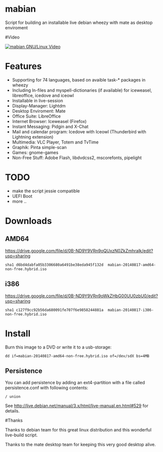 mabian
======

Script for building an installable live debian wheezy with mate as desktop enviroment 


#Video

[![mabian GNU/Linux Video](http://img.youtube.com/vi/-KrYcwrVSuI/0.jpg)](http://www.youtube.com/watch?v=-KrYcwrVSuI)

# Features

* Supporting for 74 languages, based on avaible task-* packages in wheezy
* Including ln-files and myspell-dictionaries (if available) for iceweasel, libreoffice, icedove and iceowl
* Installable in live-session
* Display-Manager: Lightdm
* Desktop Enviroment: Mate
* Office Suite: LibreOffice
* Internet Browser: Iceweasel (Firefox)
* Instant Messaging: Pidgin and X-Chat
* Mail and calendar program: Icedove with Iceowl (Thunderbird with Lightning extension)
* Multimedia: VLC Player, Totem and TvTime
* Graphik: Pinta simple-scan
* Games: gnome-games
* Non-Free Stuff: Adobe Flash, libdvdcss2, mscorefonts, pipelight


# TODO

* make the script jessie compatible
* UEFI Boot
* more ..

# Downloads

## AMD64
https://drive.google.com/file/d/0B-ND9Y9VRn9oQUxzN0ZkZmhralk/edit?usp=sharing

```
sha1 d6bd4dabfa05b3306680a6491be38eda945f132d  mabian-20140817-amd64-non-free.hybrid.iso
```
## i386
https://drive.google.com/file/d/0B-ND9Y9VRn9oWkZHbG00UU0zbU0/edit?usp=sharing

```
sha1 c127f9cc92b56da680091fe707f6e9858244881a  mabian-20140817-i386-non-free.hybrid.iso
```

# Install

Burn this image to a DVD or write it to a usb-storage:

```
dd if=mabian-20140817-amd64-non-free.hybrid.iso of=/dev/sdX bs=4MB
```

## Persistence

You can add persistence by adding an ext4-partition with a file called persistence.conf with following contents:
```
/ union
```

See http://live.debian.net/manual/3.x/html/live-manual.en.html#529 for details.

#Thanks

Thanks to debian team for this great linux distribution and this wonderful live-build script.

Thanks to the mate desktop team for keeping this very good desktop alive.
